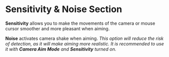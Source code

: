 # Sensitivity & Noise Section

**Sensitivity** allows you to make the movements of the camera or mouse cursor smoother and more pleasant when aiming.

**Noise** activates camera shake when aiming. *This option will reduce the risk of detection, as it will make aiming more realistic. It is recommended to use it with **Camera Aim Mode** and **Sensitivity** turned on.*